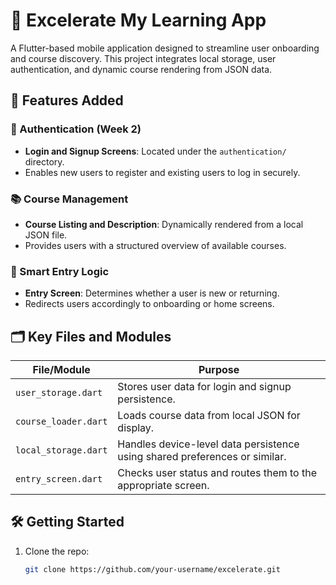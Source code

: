 # 📱 Excelerate My Learning App

A Flutter-based mobile application designed to streamline user onboarding and course discovery. This project integrates local storage, user authentication, and dynamic course rendering from JSON data.

## 🚀 Features Added

### 🔐 Authentication (Week 2)
- **Login and Signup Screens**: Located under the `authentication/` directory.
- Enables new users to register and existing users to log in securely.

### 📚 Course Management
- **Course Listing and Description**: Dynamically rendered from a local JSON file.
- Provides users with a structured overview of available courses.

### 🧠 Smart Entry Logic
- **Entry Screen**: Determines whether a user is new or returning.
- Redirects users accordingly to onboarding or home screens.

## 🗂️ Key Files and Modules

| File/Module       | Purpose                                                                 |
|-------------------|-------------------------------------------------------------------------|
| `user_storage.dart` | Stores user data for login and signup persistence.                     |
| `course_loader.dart` | Loads course data from local JSON for display.                         |
| `local_storage.dart` | Handles device-level data persistence using shared preferences or similar. |
| `entry_screen.dart`  | Checks user status and routes them to the appropriate screen.          |

## 🛠️ Getting Started

1. Clone the repo:
   ```bash
   git clone https://github.com/your-username/excelerate.git
